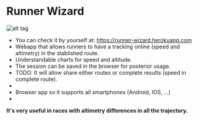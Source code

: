 # Runner Wizard
![alt tag](https://raw.githubusercontent.com/krukmat/running_guru/master/images/main_screen.png)
* You can check it by yourself at: https://runner-wizard.herokuapp.com
* Webapp that allows runners to have a tracking online (speed and altimetry) in the stablished route.
* Understandable charts for speed and altitude. 
* The session can be saved in the browser for posterior usage.
* TODO: It will allow share either routes or complete results (speed in complete route).
*
* Browser app so it supports all smartphones (Android, IOS, ...)
* 
**It's very useful in races with altimetry differences in all the trajectory.**


